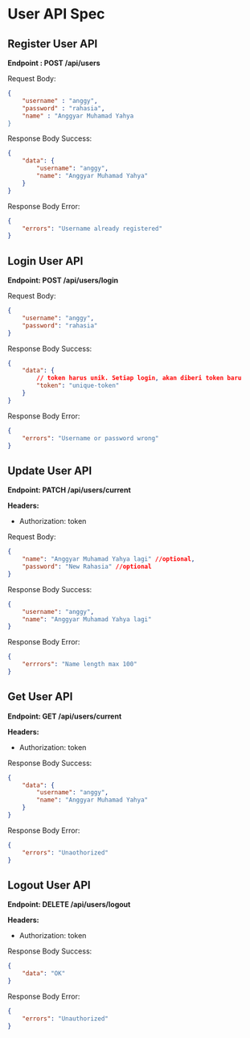 # User API Spec

<!-- ? REGISTER USER API START -->

## Register User API

**Endpoint : POST /api/users**

Request Body:

```json
{
    "username" : "anggy",
    "password" : "rahasia",
    "name" : "Anggyar Muhamad Yahya
}
```

Response Body Success:

```json
{
    "data": {
        "username": "anggy",
        "name": "Anggyar Muhamad Yahya"
    }
}
```

Response Body Error:

```json
{
    "errors": "Username already registered"
}
```

<!-- ? REGISTER USER API END -->

<!-- ? LOGIN USER API START -->

## Login User API

**Endpoint: POST /api/users/login**

Request Body:

```json
{
    "username": "anggy",
    "password": "rahasia"
}
```

Response Body Success:

```json
{
    "data": {
        // token harus unik. Setiap login, akan diberi token baru
        "token": "unique-token"
    }
}
```

Response Body Error:

```json
{
    "errors": "Username or password wrong"
}
```

<!-- ? LOGIN USER API END -->

<!-- ? UPDATE USER API START -->

## Update User API

**Endpoint: PATCH /api/users/current**

**Headers:**

-   Authorization: token

Request Body:

```json
{
    "name": "Anggyar Muhamad Yahya lagi" //optional,
    "password": "New Rahasia" //optional
}
```

Response Body Success:

```json
{
    "username": "anggy",
    "name": "Anggyar Muhamad Yahya lagi"
}
```

Response Body Error:

```json
{
    "errrors": "Name length max 100"
}
```

<!-- ? UPDATE USER API END -->

<!-- ? GET USER API START -->

## Get User API

**Endpoint: GET /api/users/current**

**Headers:**

-   Authorization: token

Response Body Success:

```json
{
    "data": {
        "username": "anggy",
        "name": "Anggyar Muhamad Yahya"
    }
}
```

Response Body Error:

```json
{
    "errors": "Unaothorized"
}
```

<!-- ? GET USER API END -->

<!-- ? LOGOUT USER API START -->

## Logout User API

**Endpoint: DELETE /api/users/logout**

**Headers:**

-   Authorization: token

Response Body Success:

```json
{
    "data": "OK"
}
```

Response Body Error:

```json
{
    "errors": "Unauthorized"
}
```

<!-- ? LOGOUT USER API END -->
